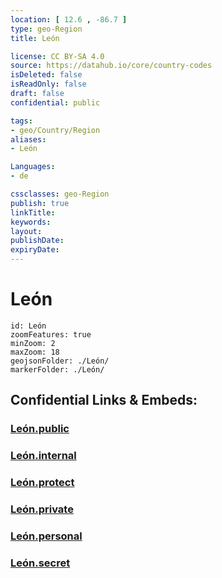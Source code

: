 ```yaml
---
location: [ 12.6 , -86.7 ] 
type: geo-Region
title: León

license: CC BY-SA 4.0
source: https://datahub.io/core/country-codes
isDeleted: false
isReadOnly: false
draft: false
confidential: public

tags:
- geo/Country/Region
aliases:
- León

Languages:
- de

cssclasses: geo-Region
publish: true
linkTitle: 
keywords: 
layout: 
publishDate: 
expiryDate: 
---
```


# León

```leaflet
id: León
zoomFeatures: true 
minZoom: 2 
maxZoom: 18
geojsonFolder: ./León/
markerFolder: ./León/
```


## Confidential Links & Embeds: 

### [León.public](/_public/\Earth\Continent\America~Central\Nicaragua\departments~NicaraguaLeón.public.md) 

### [León.internal](/_internal/\Earth\Continent\America~Central\Nicaragua\departments~NicaraguaLeón.internal.md) 

### [León.protect](/_protect/\Earth\Continent\America~Central\Nicaragua\departments~NicaraguaLeón.protect.md) 

### [León.private](/_private/\Earth\Continent\America~Central\Nicaragua\departments~NicaraguaLeón.private.md) 

### [León.personal](/_personal/\Earth\Continent\America~Central\Nicaragua\departments~NicaraguaLeón.personal.md) 

### [León.secret](/_secret/\Earth\Continent\America~Central\Nicaragua\departments~NicaraguaLeón.secret.md)

